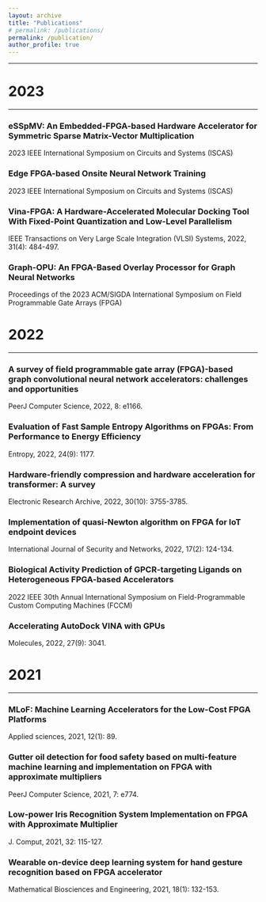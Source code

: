 ```yaml
---
layout: archive
title: "Publications"
# permalink: /publications/
permalink: /publication/
author_profile: true
---
```


------

2023 
====== 
------

### eSSpMV: An Embedded-FPGA-based Hardware Accelerator for Symmetric Sparse Matrix-Vector Multiplication
2023 IEEE International Symposium on Circuits and Systems (ISCAS)

### Edge FPGA-based Onsite Neural Network Training
2023 IEEE International Symposium on Circuits and Systems (ISCAS)

### Vina-FPGA: A Hardware-Accelerated Molecular Docking Tool With Fixed-Point Quantization and Low-Level Parallelism
IEEE Transactions on Very Large Scale Integration (VLSI) Systems, 2022, 31(4): 484-497.

### Graph-OPU: An FPGA-Based Overlay Processor for Graph Neural Networks
Proceedings of the 2023 ACM/SIGDA International Symposium on Field Programmable Gate Arrays (FPGA)


2022 
====== 
------

### A survey of field programmable gate array (FPGA)-based graph convolutional neural network accelerators: challenges and opportunities
PeerJ Computer Science, 2022, 8: e1166.

### Evaluation of Fast Sample Entropy Algorithms on FPGAs: From Performance to Energy Efficiency
Entropy, 2022, 24(9): 1177.

### Hardware-friendly compression and hardware acceleration for transformer: A survey
Electronic Research Archive, 2022, 30(10): 3755-3785.

### Implementation of quasi-Newton algorithm on FPGA for IoT endpoint devices
International Journal of Security and Networks, 2022, 17(2): 124-134.

### Biological Activity Prediction of GPCR-targeting Ligands on Heterogeneous FPGA-based Accelerators
2022 IEEE 30th Annual International Symposium on Field-Programmable Custom Computing Machines (FCCM)

### Accelerating AutoDock VINA with GPUs
Molecules, 2022, 27(9): 3041.


2021 
====== 
------

### MLoF: Machine Learning Accelerators for the Low-Cost FPGA Platforms
Applied sciences, 2021, 12(1): 89.

### Gutter oil detection for food safety based on multi-feature machine learning and implementation on FPGA with approximate multipliers
PeerJ Computer Science, 2021, 7: e774.

### Low-power Iris Recognition System Implementation on FPGA with Approximate Multiplier
J. Comput, 2021, 32: 115-127.

### Wearable on-device deep learning system for hand gesture recognition based on FPGA accelerator
Mathematical Biosciences and Engineering, 2021, 18(1): 132-153.

